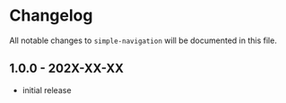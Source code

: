 # Changelog

All notable changes to `simple-navigation` will be documented in this file.

## 1.0.0 - 202X-XX-XX

- initial release
